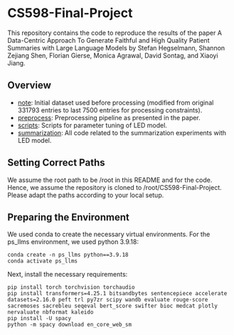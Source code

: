 # CS598-Final-Project

This repository contains the code to reproduce the results of the paper A Data-Centric Approach To Generate Faithful and High Quality Patient Summaries with Large Language Models by Stefan Hegselmann, Shannon Zejiang Shen, Florian Gierse, Monica Agrawal, David Sontag, and Xiaoyi Jiang.

## Overview

* [note](https://github.com/kavya-kar/CS598-Final-Project/tree/main/note): Initial dataset used before processing (modified from original 331793 entries to last 7500 entries for processing constraints).
* [preprocess](https://github.com/kavya-kar/CS598-Final-Project/tree/main/preprocess): Preprocessing pipeline as presented in the paper.
* [scripts](https://github.com/kavya-kar/CS598-Final-Project/tree/main/scripts): Scripts for parameter tuning of LED model.
* [summarization](https://github.com/kavya-kar/CS598-Final-Project/tree/main/summarization): All code related to the summarization experiments with LED model.

## Setting Correct Paths

We assume the root path to be /root in this README and for the code. Hence, we assume the repository is cloned to /root/CS598-Final-Project. Please adapt the paths according to your local setup.

## Preparing the Environment

We used conda to create the necessary virtual environments. For the ps_llms environment, we used python 3.9.18:

```
conda create -n ps_llms python==3.9.18
conda activate ps_llms
```

Next, install the necessary requirements:

```
pip install torch torchvision torchaudio
pip install transformers=4.25.1 bitsandbytes sentencepiece accelerate datasets=2.16.0 peft trl py7zr scipy wandb evaluate rouge-score sacremoses sacrebleu seqeval bert_score swifter bioc medcat plotly nervaluate nbformat kaleido
pip install -U spacy
python -m spacy download en_core_web_sm
```